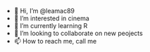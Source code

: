 - 👋 Hi, I’m @leamac89
- 👀 I’m interested in cinema
- 🌱 I’m currently learning R
- 💞️ I’m looking to collaborate on new peojects
- 📫 How to reach me, call me

<!---
leamac89/leamac89 is a ✨ special ✨ repository because its `README.md` (this file) appears on your GitHub profile.
You can click the Preview link to take a look at your changes.
--->

